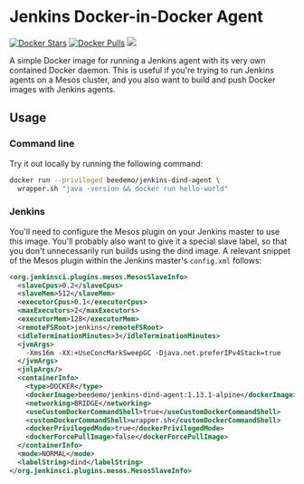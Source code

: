 # Jenkins Docker-in-Docker Agent
[![Docker Stars](https://img.shields.io/docker/stars/beedemo/jenkins-dind-agent.svg)][docker-hub]
[![Docker Pulls](https://img.shields.io/docker/pulls/beedemo/jenkins-dind-agent.svg)][docker-hub]
[![](https://images.microbadger.com/badges/image/mesosphere/jenkins-dind.svg)](http://microbadger.com/images/beedemo/jenkins-dind-agent "Get your own image badge on microbadger.com")

A simple Docker image for running a Jenkins agent with its very
own contained Docker daemon. This is useful if you're trying to run Jenkins agents on a
Mesos cluster, and you also want to build and push Docker images with Jenkins agents.


## Usage
### Command line
Try it out locally by running the following command:

```bash
docker run --privileged beedemo/jenkins-dind-agent \
  wrapper.sh "java -version && docker run hello-world"
```

### Jenkins
You'll need to configure the Mesos plugin on your Jenkins master to use this
image. You'll probably also want to give it a special slave label, so that you
don't unnecessarily run builds using the dind image. A relevant snippet of the
Mesos plugin within the Jenkins master's `config.xml` follows:

```xml
<org.jenkinsci.plugins.mesos.MesosSlaveInfo>
  <slaveCpus>0.2</slaveCpus>
  <slaveMem>512</slaveMem>
  <executorCpus>0.1</executorCpus>
  <maxExecutors>2</maxExecutors>
  <executorMem>128</executorMem>
  <remoteFSRoot>jenkins</remoteFSRoot>
  <idleTerminationMinutes>3</idleTerminationMinutes>
  <jvmArgs>
    -Xms16m -XX:+UseConcMarkSweepGC -Djava.net.preferIPv4Stack=true
  </jvmArgs>
  <jnlpArgs/>
  <containerInfo>
    <type>DOCKER</type>
    <dockerImage>beedemo/jenkins-dind-agent:1.13.1-alpine</dockerImage>
    <networking>BRIDGE</networking>
    <useCustomDockerCommandShell>true</useCustomDockerCommandShell>
    <customDockerCommandShell>wrapper.sh</customDockerCommandShell>
    <dockerPrivilegedMode>true</dockerPrivilegedMode>
    <dockerForcePullImage>false</dockerForcePullImage>
  </containerInfo>
  <mode>NORMAL</mode>
  <labelString>dind</labelString>
</org.jenkinsci.plugins.mesos.MesosSlaveInfo>
```

[docker-hub]: https://hub.docker.com/r/beedemo/jenkins-dind-agent
